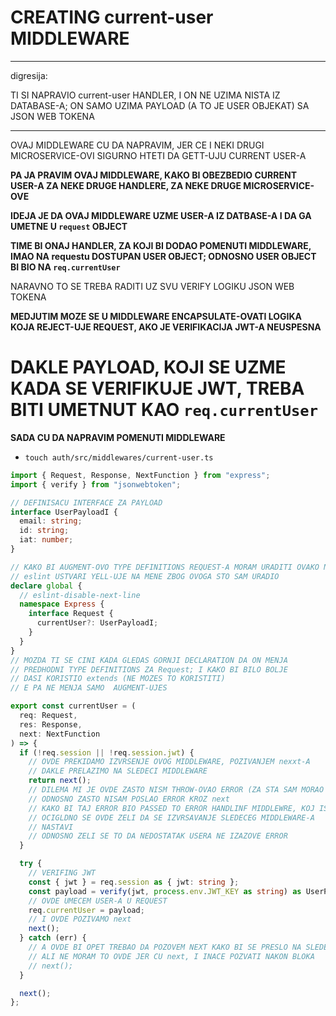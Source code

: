 # CREATING current-user MIDDLEWARE

***

digresija:

TI SI NAPRAVIO current-user HANDLER, I ON NE UZIMA NISTA IZ DATABASE-A; ON SAMO UZIMA PAYLOAD (A TO JE USER OBJEKAT) SA JSON WEB TOKENA

***

OVAJ MIDDLEWARE CU DA NAPRAVIM, JER CE I NEKI DRUGI MICROSERVICE-OVI SIGURNO HTETI DA GETT-UJU CURRENT USER-A

**PA JA PRAVIM OVAJ MIDDLEWARE, KAKO BI OBEZBEDIO CURRENT USER-A ZA NEKE DRUGE HANDLERE, ZA NEKE DRUGE MICROSERVICE-OVE**

**IDEJA JE DA OVAJ MIDDLEWARE UZME USER-A IZ DATBASE-A I DA GA UMETNE U `request` OBJECT**

**TIME BI ONAJ HANDLER, ZA KOJI BI DODAO POMENUTI MIDDLEWARE, IMAO NA requestu DOSTUPAN USER OBJECT; ODNOSNO USER OBJECT BI BIO NA `req.currentUser`**

NARAVNO TO SE TREBA RADITI UZ SVU VERIFY LOGIKU JSON WEB TOKENA

**MEDJUTIM MOZE SE U MIDDLEWARE ENCAPSULATE-OVATI LOGIKA KOJA REJECT-UJE REQUEST, AKO JE VERIFIKACIJA JWT-A NEUSPESNA**

# DAKLE PAYLOAD, KOJI SE UZME KADA SE VERIFIKUJE JWT, TREBA BITI UMETNUT KAO `req.currentUser`

**SADA CU DA NAPRAVIM POMENUTI MIDDLEWARE**

- `touch auth/src/middlewares/current-user.ts`

```ts
import { Request, Response, NextFunction } from "express";
import { verify } from "jsonwebtoken";

// DEFINISACU INTERFACE ZA PAYLOAD
interface UserPayloadI {
  email: string;
  id: string;
  iat: number;
}

// KAKO BI AUGMENT-OVO TYPE DEFINITIONS REQUEST-A MORAM URADITI OVAKO NESTO
// eslint USTVARI YELL-UJE NA MENE ZBOG OVOGA STO SAM URADIO
declare global {
  // eslint-disable-next-line
  namespace Express {
    interface Request {
      currentUser?: UserPayloadI;
    }
  }
}
// MOZDA TI SE CINI KADA GLEDAS GORNJI DECLARATION DA ON MENJA
// PREDHODNI TYPE DEFINITIONS ZA Request; I KAKO BI BILO BOLJE
// DASI KORISTIO extends (NE MOZES TO KORISTITI)
// E PA NE MENJA SAMO  AUGMENT-UJES

export const currentUser = (
  req: Request,
  res: Response,
  next: NextFunction
) => {
  if (!req.session || !req.session.jwt) {
    // OVDE PREKIDAMO IZVRSENJE OVOG MIDDLEWARE, POZIVANJEM nexxt-A
    // DAKLE PRELAZIMO NA SLEDECI MIDDLEWARE
    return next();
    // DILEMA MI JE OVDE ZASTO NISM THROW-OVAO ERROR (ZA STA SAM MORAO KORISTITI express-async-errors)
    // ODNOSNO ZASTO NISAM POSLAO ERROR KROZ next
    // KAKO BI TAJ ERROR BIO PASSED TO ERROR HANDLINF MIDDLEWRE, KOJ ISAM WIRE-OVAO
    // OCIGLDNO SE OVDE ZELI DA SE IZVRSAVANJE SLEDECEG MIDDLEWARE-A
    // NASTAVI
    // ODNOSNO ZELI SE TO DA NEDOSTATAK USERA NE IZAZOVE ERROR
  }

  try {
    // VERIFING JWT
    const { jwt } = req.session as { jwt: string };
    const payload = verify(jwt, process.env.JWT_KEY as string) as UserPayloadI;
    // OVDE UMECEM USER-A U REQUEST
    req.currentUser = payload;
    // I OVDE POZIVAMO next
    next();
  } catch (err) {
    // A OVDE BI OPET TREBAO DA POZOVEM NEXT KAKO BI SE PRESLO NA SLEDECI MIDDLEWARE
    // ALI NE MORAM TO OVDE JER CU next, I INACE POZVATI NAKON BLOKA
    // next();
  }

  next();
};
```
